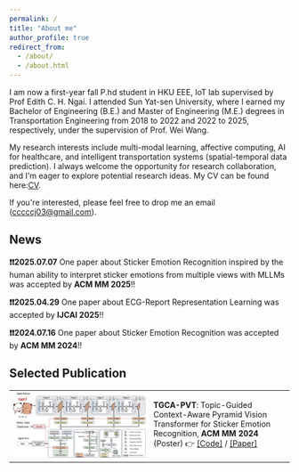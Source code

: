 ```yaml
---
permalink: /
title: "About me"
author_profile: true
redirect_from: 
  - /about/
  - /about.html
---
```


I am now a first-year fall P.hd student in HKU EEE, IoT lab supervised by Prof Edith C. H. Ngai. I attended Sun Yat-sen University, where I earned my Bachelor of Engineering (B.E.) and Master of Engineering (M.E.) degrees in Transportation Engineering from 2018 to 2022 and 2022 to 2025, respectively, under the supervision of Prof. Wei Wang.

My research interests include multi-modal learning, affective computing, AI for healthcare, and intelligent transportation systems (spatial-temporal data prediction). I always welcome the opportunity for research collaboration, and I'm eager to explore potential research ideas. My CV can be found here:[CV](../files/CV_chenjian_20250709.pdf).

If you're interested, please feel free to drop me an email (cccccj03@gmail.com).

## News 
**❗️❗️2025.07.07** One paper about Sticker Emotion Recognition inspired by the human ability to interpret sticker emotions from multiple views with MLLMs was accepted by **ACM MM 2025**!!

**❗️❗️2025.04.29** One paper about ECG-Report Representation Learning was accepted by **IJCAI 2025**!!

**❗️❗️2024.07.16** One paper about Sticker Emotion Recognition was accepted by **ACM MM 2024**!!


## Selected Publication
<table>
  <tr>
    <td width="50%">
      <img src="../images/TGCA-PVT.png" alt="TGCA-PVT" width="100%">
    </td>
    <td>
      <strong>TGCA-PVT</strong>: Topic-Guided Context-Aware Pyramid Vision Transformer for Sticker Emotion Recognition, <strong>ACM MM 2024</strong> (Poster)  
      👉 <a href="https://github.com/cccccj-03/TGCA-PVT/blob/main">[Code]</a> / <a href="https://dl.acm.org/doi/abs/10.1145/3664647.3680781">[Paper]</a>
    </td>
  </tr>
</table>



